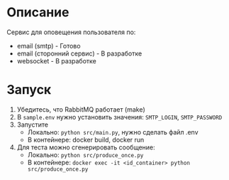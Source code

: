 # Описание
Сервис для оповещения пользователя по:
   - email (smtp) - Готово
   - email (сторонний сервис) - В разработке
   - websocket - В разработке

# Запуск
1. Убедитесь, что RabbitMQ работает (make)
2. В `sample.env` нужно установить значения: `SMTP_LOGIN`, `SMTP_PASSWORD`
3. Запустите
   - Локально: `python src/main.py`, нужно сделать файл .env
   - В контейнере: docker build, docker run
4. Для теста можно сгенерировать сообщение:
   - Локально: `python src/produce_once.py`
   - В контейнере: `docker exec -it <id_container> python src/produce_once.py`